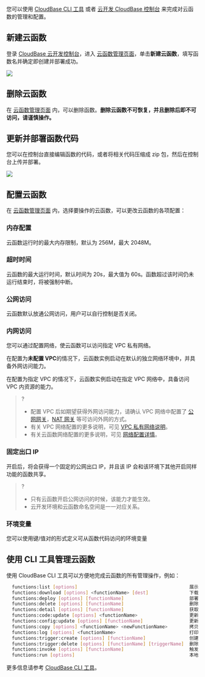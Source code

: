 您可以使用 [CloudBase CLI 工具](https://cloud.tencent.com/document/product/876/41548) 或者 [云开发 CloudBase 控制台](https://console.cloud.tencent.com/tcb) 来完成对云函数的管理和配置。

## 新建云函数

登录 [CloudBase 云开发控制台](https://console.cloud.tencent.com/tcb)，进入 [云函数管理页面](https://console.cloud.tencent.com/tcb/scf/index)，单击**新建云函数**，填写函数名并确定即创建并部署成功。

![](https://main.qcloudimg.com/raw/e9cc2e993b2ba4085ebb424fa5108e02.png)

## 删除云函数

在 [云函数管理页面](https://console.cloud.tencent.com/tcb/scf/index) 内，可以删除函数。**删除云函数不可恢复，并且删除后即不可访问，请谨慎操作。**

## 更新并部署函数代码

您可以在控制台直接编辑函数的代码，或者将相关代码压缩成 zip 包，然后在控制台上传并部署。

![](https://main.qcloudimg.com/raw/c568e58303f5ab0c1c4a898d02992f3d.png)

## 配置云函数

在 [云函数管理页面](https://console.cloud.tencent.com/tcb/scf/index) 内，选择要操作的云函数，可以更改云函数的各项配置：

### 内存配置

云函数运行时的最大内存限制，默认为 256M，最大 2048M。

### 超时时间

云函数的最大运行时间，默认时间为 20s，最大值为 60s。函数超过该时间仍未运行结束时，将被强制中断。

### 公网访问

云函数默认放通公网访问，用户可以自行控制是否关闭。

### 内网访问

您可以通过配置网络，使云函数可以访问指定 VPC 私有网络。

在配置为**未配置 VPC**的情况下，云函数实例启动在默认的独立网络环境中，并具备外网访问能力。

在配置为指定 VPC 的情况下，云函数实例启动在指定 VPC 网络中，具备访问 VPC 内资源的能力。

>? 
>- 配置 VPC 后如期望获得外网访问能力，请确认 VPC 网络中配置了 [公网网关](https://cloud.tencent.com/document/product/215/20078)，[NAT 网关](https://cloud.tencent.com/document/product/215/4975) 等可访问外网的方式。
> - 有关 VPC 网络配置的更多说明，可见 [VPC 私有网络说明](https://cloud.tencent.com/document/product/215)。
> - 有关云函数网络配置的更多说明，可见 [网络配置详情](https://cloud.tencent.com/document/product/583/14571)。

### 固定出口 IP

开启后，将会获得一个固定的公网出口 IP，并且该 IP 会和该环境下其他开启同样功能的函数共享。

>? 
>- 只有云函数开启公网访问的时候，该能力才能生效。
>- 云开发环境和云函数命名空间是一一对应关系。

### 环境变量

您可以使用键/值对的形式定义可从函数代码访问的环境变量

## 使用 CLI 工具管理云函数

使用 CloudBase CLI 工具可以方便地完成云函数的所有管理操作，例如：

```bash
  functions:list [options]                                         展示云函数列表
  functions:download [options] <functionName> [dest]               下载云函数代码
  functions:deploy [options] [functionName]                        部署云函数
  functions:delete [options] [functionName]                        删除云函数
  functions:detail [options] [functionName]                        获取云函数信息
  functions:code:update [options] <functionName>                   更新云函数代码
  functions:config:update [options] [functionName]                 更新云函数配置
  functions:copy [options] <functionName> <newFunctionName>        拷贝云函数
  functions:log [options] <functionName>                           打印云函数日志
  functions:trigger:create [options] [functionName]                创建云函数触发器
  functions:trigger:delete [options] [functionName] [triggerName]  删除云函数触发器
  functions:invoke [options] [functionName]                        触发云端部署的云函数
  functions:run [options]                                          本地运行云函数（当前仅支持 Node）
```

更多信息请参考 [CloudBase CLI 工具](https://cloud.tencent.com/document/product/876/41548)。
